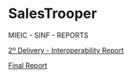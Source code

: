 # SalesTrooper
MIEIC - SINF - REPORTS


[2º Delivery - Interoperability Report](https://docs.google.com/document/d/14vgs9GiKV7c1c93CY2omM_repZghjIWZKnOeSxg-E2M/edit)

[Final Report](https://docs.google.com/document/d/14vgs9GiKV7c1c93CY2omM_repZghjIWZKnOeSxg-E2M/edit)


